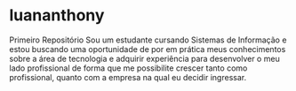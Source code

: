 # luananthony
Primeiro Repositório
Sou um estudante cursando Sistemas de Informação e estou buscando uma oportunidade de por em prática meus conhecimentos sobre a área de tecnologia e adquirir experiência para desenvolver o meu lado profissional de forma que me possibilite crescer tanto como profissional, quanto com a empresa na qual eu decidir ingressar.
